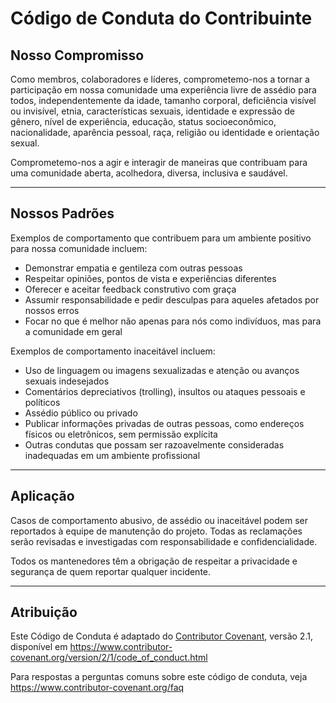 # Código de Conduta do Contribuinte

## Nosso Compromisso

Como membros, colaboradores e líderes, comprometemo-nos a tornar a participação em nossa comunidade uma experiência livre de assédio para todos, independentemente da idade, tamanho corporal, deficiência visível ou invisível, etnia, características sexuais, identidade e expressão de gênero, nível de experiência, educação, status socioeconômico, nacionalidade, aparência pessoal, raça, religião ou identidade e orientação sexual.

Comprometemo-nos a agir e interagir de maneiras que contribuam para uma comunidade aberta, acolhedora, diversa, inclusiva e saudável.

---

## Nossos Padrões

Exemplos de comportamento que contribuem para um ambiente positivo para nossa comunidade incluem:

- Demonstrar empatia e gentileza com outras pessoas
- Respeitar opiniões, pontos de vista e experiências diferentes
- Oferecer e aceitar feedback construtivo com graça
- Assumir responsabilidade e pedir desculpas para aqueles afetados por nossos erros
- Focar no que é melhor não apenas para nós como indivíduos, mas para a comunidade em geral

Exemplos de comportamento inaceitável incluem:

- Uso de linguagem ou imagens sexualizadas e atenção ou avanços sexuais indesejados
- Comentários depreciativos (trolling), insultos ou ataques pessoais e políticos
- Assédio público ou privado
- Publicar informações privadas de outras pessoas, como endereços físicos ou eletrônicos, sem permissão explícita
- Outras condutas que possam ser razoavelmente consideradas inadequadas em um ambiente profissional

---

## Aplicação

Casos de comportamento abusivo, de assédio ou inaceitável podem ser reportados à equipe de manutenção do projeto. Todas as reclamações serão revisadas e investigadas com responsabilidade e confidencialidade.

Todos os mantenedores têm a obrigação de respeitar a privacidade e segurança de quem reportar qualquer incidente.

---

## Atribuição

Este Código de Conduta é adaptado do [Contributor Covenant][homepage], versão 2.1, disponível em https://www.contributor-covenant.org/version/2/1/code_of_conduct.html

[homepage]: https://www.contributor-covenant.org

Para respostas a perguntas comuns sobre este código de conduta, veja https://www.contributor-covenant.org/faq
